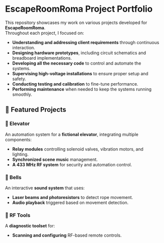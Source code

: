 # EscapeRoomRoma Project Portfolio

This repository showcases my work on various projects developed for **EscapeRoomRoma**.  
Throughout each project, I focused on:  

- **Understanding and addressing client requirements** through continuous interaction.  
- **Designing hardware prototypes**, including circuit schematics and breadboard implementations.  
- **Developing all the necessary code** to control and automate the systems.  
- **Supervising high-voltage installations** to ensure proper setup and safety.  
- **Conducting testing and calibration** to fine-tune performance.  
- **Performing maintenance** when needed to keep the systems running smoothly.  

## 📌 Featured Projects

### 🚪 Elevator  
An automation system for a **fictional elevator**, integrating multiple components:  
- **Relay modules** controlling solenoid valves, vibration motors, and lighting.  
- **Synchronized scene music** management.  
- **A 433 MHz RF system** for security and automation control.  

### 🔔 Bells  
An interactive **sound system** that uses:  
- **Laser beams and photoresistors** to detect rope movement.  
- **Audio playback** triggered based on movement detection.  

### 📡 RF Tools  
A **diagnostic toolset** for:  
- **Scanning and configuring** RF-based remote controls.  
